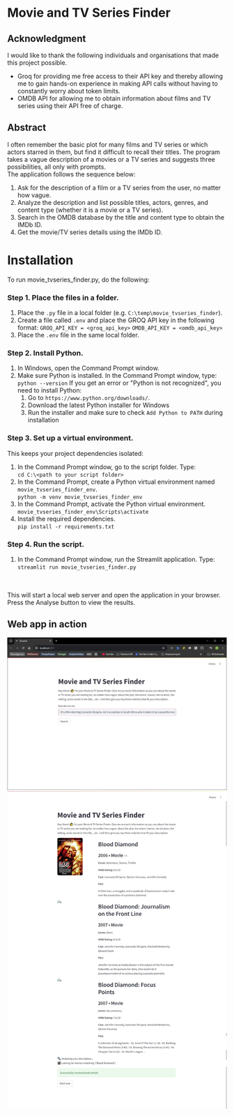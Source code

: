 # Movie and TV Series Finder

## Acknowledgment
I would like to thank the following individuals and organisations that made this project possible. 
* Groq for providing me free access to their API key and thereby allowing me to gain hands-on experience in making API calls without having to constantly worry about token limits.
* OMDB API for allowing me to obtain information about films and TV series using their API free of charge.

## Abstract
I often remember the basic plot for many films and TV series or which actors starred in them, but find it difficult to recall their titles. The program takes a vague description of a movies or a TV series and suggests three possibilities, all only with prompts. 
<br>
The application follows the sequence below:
1. Ask for the description of a film or a TV series from the user, no matter how vague. 
2. Analyze the description and list possible titles, actors, genres, and content type (whether it is a movie or a TV series).
3. Search in the OMDB database by the title and content type to obtain the IMDb ID.
4. Get the movie/TV series details using the IMDb ID. 

# Installation
To run movie_tvseries_finder.py, do the following:

### Step 1. Place the files in a folder. 
1. Place the `.py` file in a local folder (e.g. `C:\temp\movie_tvseries_finder`).
2. Create a file called `.env` and place the GROQ API key in the following format:
	`GROQ_API_KEY = <groq_api_key>`
  `OMDB_API_KEY = <omdb_api_key>`
3. Place the `.env` file in the same local folder. 

### Step 2. Install Python. 
1. In Windows, open the Command Prompt window.
2. Make sure Python is installed. In the Command Prompt window, type:
	`python --version`
If you get an error or "Python is not recognized", you need to install Python:
	1. Go to `https://www.python.org/downloads/`.
	2. Download the latest Python installer for Windows
	3. Run the installer and make sure to check `Add Python to PATH` during installation

### Step 3. Set up a virtual environment. 
This keeps your project dependencies isolated:
1. In the Command Prompt window, go to the script folder. Type:<br>
	`cd C:\<path to your script folder>`
2. In the Command Prompt, create a Python virtual environment named `movie_tvseries_finder_env`.<br>
	`python -m venv movie_tvseries_finder_env`
3. In the Command Prompt, activate the Python virtual environment.<br>
	`movie_tvseries_finder_env\Scripts\activate`
4. Install the required dependencies.<br>
  `pip install -r requirements.txt`

### Step 4. Run the script. 
1. In the Command Prompt window, run the Streamlit application. Type:<br>
	`streamlit run movie_tvseries_finder.py`
<br>
<br>
This will start a local web server and open the application in your browser. Press the Analyse button to view the results. 

## Web app in action
![Alt text for screen reader](https://github.com/renabracha/movie_tvseries_finder/blob/main/screenshot_1.JPG?raw=true)
![Alt text for screen reader](https://github.com/renabracha/movie_tvseries_finder/blob/main/screenshot_2.JPG?raw=true)